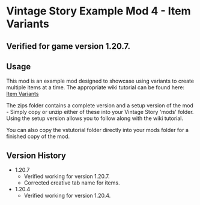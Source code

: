 # Vintage Story Example Mod 4 - Item Variants
## Verified for game version 1.20.7.

## Usage
This mod is an example mod designed to showcase using variants to create multiple items at a time. The appropriate wiki tutorial can be found here: [Item Variants](https://wiki.vintagestory.at/Modding:Content_Tutorial_Item_Variants)

The zips folder contains a complete version and a setup version of the mod - Simply copy or unzip either of these into your Vintage Story 'mods' folder.
Using the setup version allows you to follow along with the wiki tutorial.

You can also copy the vstutorial folder directly into your mods folder for a finished copy of the mod.

## Version History
 - 1.20.7
   - Verified working for version 1.20.7.
   - Corrected creative tab name for items.
 - 1.20.4
   - Verified working for version 1.20.4.